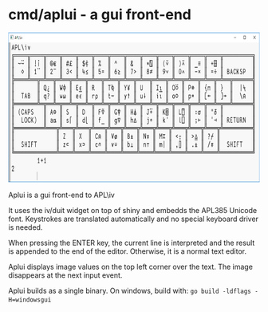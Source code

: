 # cmd/aplui - a gui front-end
<p align="center" >
  <img width="760" height="300" src="aplui.png"><br/>
</p>

Aplui is a gui front-end to APL\iv

It uses the iv/duit widget on top of shiny and embedds the APL385 Unicode font.
Keystrokes are translated automatically and no special keyboard
driver is needed.

When pressing the ENTER key, the current line is interpreted
and the result is appended to the end of the editor.
Otherwise, it is a normal text editor.

Aplui displays image values on the top left corner over the text.
The image disappears at the next input event.

Aplui builds as a single binary.
On windows, build with: `go build -ldflags -H=windowsgui`
